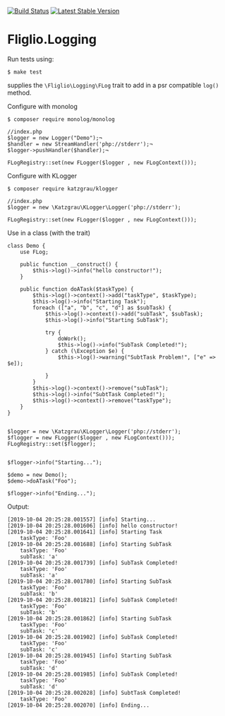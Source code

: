 [![Build Status](https://travis-ci.org/fliglio/logging.svg?branch=master)](https://travis-ci.org/fliglio/logging)
[![Latest Stable Version](https://poser.pugx.org/fliglio/logging/v/stable.svg)](https://packagist.org/packages/fliglio/logging)

# Fliglio.Logging

Run tests using:

	$ make test

 supplies the `\Fliglio\Logging\FLog` trait to add in a psr compatible `log()` method.


Configure with monolog

	$ composer require monolog/monolog

	//index.php
	$logger = new Logger("Demo");¬
	$handler = new StreamHandler('php://stderr');¬
	$logger->pushHandler($handler);¬
	
	FLogRegistry::set(new FLogger($logger , new FLogContext()));


Configure with KLogger

	$ composer require katzgrau/klogger

	//index.php
	$logger = new \Katzgrau\KLogger\Logger('php://stderr');
	
	FLogRegistry::set(new FLogger($logger , new FLogContext()));



Use in a class (with the trait)

	class Demo {
		use FLog;
	
		public function __construct() {
			$this->log()->info("hello constructor!");
		}
		
		public function doATask($taskType) {
			$this->log()->context()->add("taskType", $taskType);
			$this->log()->info("Starting Task");
			foreach (["a", "b", "c", "d"] as $subTask) {
				$this->log()->context()->add("subTask", $subTask);
				$this->log()->info("Starting SubTask");

				try {
					doWork();
					$this->log()->info("SubTask Completed!");
				} catch (\Exception $e) {
					$this->log()->warning("SubtTask Problem!", ["e" => $e]);
				
				}
			}
			$this->log()->context()->remove("subTask");
			$this->log()->info("SubtTask Completed!");
			$this->log()->context()->remove("taskType");
		}
	}


	$logger = new \Katzgrau\KLogger\Logger('php://stderr');
	$flogger = new FLogger($logger , new FLogContext()));
	FLogRegistry::set($flogger);


	$flogger->info("Starting...");
	
	$demo = new Demo();
	$demo->doATask("Foo");

	$flogger->info("Ending...");


Output:

	[2019-10-04 20:25:28.001557] [info] Starting...
	[2019-10-04 20:25:28.001606] [info] hello constructor!
	[2019-10-04 20:25:28.001641] [info] Starting Task
	    taskType: 'Foo'
	[2019-10-04 20:25:28.001688] [info] Starting SubTask
	    taskType: 'Foo'
	    subTask: 'a'
	[2019-10-04 20:25:28.001739] [info] SubTask Completed!
	    taskType: 'Foo'
	    subTask: 'a'
	[2019-10-04 20:25:28.001780] [info] Starting SubTask
	    taskType: 'Foo'
	    subTask: 'b'
	[2019-10-04 20:25:28.001821] [info] SubTask Completed!
	    taskType: 'Foo'
	    subTask: 'b'
	[2019-10-04 20:25:28.001862] [info] Starting SubTask
	    taskType: 'Foo'
	    subTask: 'c'
	[2019-10-04 20:25:28.001902] [info] SubTask Completed!
	    taskType: 'Foo'
	    subTask: 'c'
	[2019-10-04 20:25:28.001945] [info] Starting SubTask
	    taskType: 'Foo'
	    subTask: 'd'
	[2019-10-04 20:25:28.001985] [info] SubTask Completed!
	    taskType: 'Foo'
	    subTask: 'd'
	[2019-10-04 20:25:28.002028] [info] SubtTask Completed!
	    taskType: 'Foo'
	[2019-10-04 20:25:28.002070] [info] Ending...



